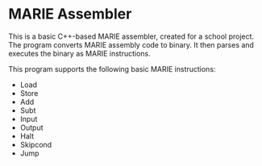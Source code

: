# MARIE Assembler
This is a basic C++-based MARIE assembler, created for a school project.  The program converts MARIE assembly code to binary. It then parses and executes the binary as MARIE instructions.

This program supports the following basic MARIE instructions:
- Load
- Store
- Add
- Subt
- Input
- Output
- Halt
- Skipcond
- Jump
